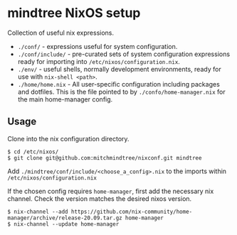 # mindtree NixOS setup

Collection of useful nix expressions.

- `./conf/` - expressions useful for system configuration.
- `./conf/include/` - pre-curated sets of system configuration expressions ready
  for importing into `/etc/nixos/configuration.nix`.
- `./env/` - useful shells, normally development environments, ready for use
  with `nix-shell <path>`.
- `./home/home.nix` - All user-specific configuration including packages and
  dotfiles. This is the file pointed to by `./confo/home-manager.nix` for the
  main home-manager config.

## Usage

Clone into the nix configuration directory.

```
$ cd /etc/nixos/
$ git clone git@github.com:mitchmindtree/nixconf.git mindtree
```

Add `./mindtree/conf/include/<choose_a_config>.nix` to the imports within
`/etc/nixos/configuration.nix`

If the chosen config requires `home-manager`, first add the necessary nix
channel. Check the version matches the desired nixos version.

```
$ nix-channel --add https://github.com/nix-community/home-manager/archive/release-20.09.tar.gz home-manager
$ nix-channel --update home-manager
```
